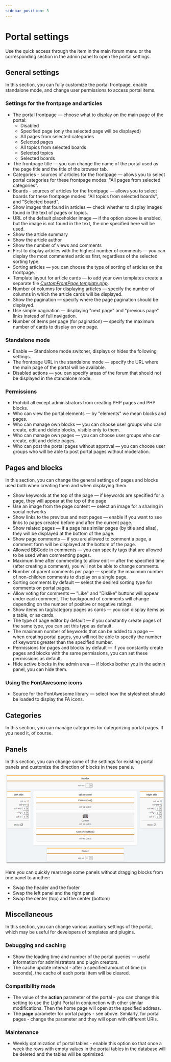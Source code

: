 ```yaml
---
sidebar_position: 3
---
```


# Portal settings
Use the quick access through the item in the main forum menu or the corresponding section in the admin panel to open the portal settings.

## General settings
In this section, you can fully customize the portal frontpage, enable standalone mode, and change user permissions to access portal items.

### Settings for the frontpage and articles

* The portal frontpage — choose what to display on the main page of the portal:
    * Disabled
    * Specified page (only the selected page will be displayed)
    * All pages from selected categories
    * Selected pages
    * All topics from selected boards
    * Selected topics
    * Selected boards
* The frontpage title — you can change the name of the portal used as the page title and the title of the browser tab.
* Categories - sources of articles for the frontpage — allows you to select portal categories for these frontpage modes: "All pages from selected categories".
* Boards - sources of articles for the frontpage — allows you to select boards for these frontpage modes: "All topics from selected boards", and "Selected board".
* Show images that found in articles — check whether to display images found in the text of pages or topics.
* URL of the default placeholder image — if the option above is enabled, but the image is not found in the text, the one specified here will be used.
* Show the article summary
* Show the article author
* Show the number of views and comments
* First to display articles with the highest number of comments — you can display the most commented articles first, regardless of the selected sorting type.
* Sorting articles — you can choose the type of sorting of articles on the frontpage.
* Template layout for article cards — to add your own templates create a separate file _[CustomFrontPage.template.php](/how-to/create-layout)_.
* Number of columns for displaying articles — specify the number of columns in which the article cards will be displayed.
* Show the pagination — specify where the page pagination should be displayed.
* Use simple pagination — displaying "next page" and "previous page" links instead of full navigation.
* Number of items per page (for pagination) — specify the maximum number of cards to display on one page.

### Standalone mode

* Enable — Standalone mode switcher, displays or hides the following settings.
* The frontpage URL in the standalone mode — specify the URL where the main page of the portal will be available.
* Disabled actions — you can specify areas of the forum that should not be displayed in the standalone mode.

### Permissions

* Prohibit all except administrators from creating PHP pages and PHP blocks.
* Who can view the portal elements — by "elements" we mean blocks and pages.
* Who can manage own blocks — you can choose user groups who can create, edit and delete blocks, visible only to them.
* Who can manage own pages — you can choose user groups who can create, edit and delete pages.
* Who can post the portal pages without approval — you can choose user groups who will be able to post portal pages without moderation.

## Pages and blocks
In this section, you can change the general settings of pages and blocks used both when creating them and when displaying them.

* Show keywords at the top of the page — if keywords are specified for a page, they will appear at the top of the page
* Use an image from the page content — select an image for a sharing in social networks
* Show links to the previous and next pages — enable if you want to see links to pages created before and after the current page.
* Show related pages — if a page has similar pages (by title and alias), they will be displayed at the bottom of the page.
* Show page comments — if you are allowed to comment a page, a comment form will be displayed at the bottom of the page.
* Allowed BBCode in comments — you can specify tags that are allowed to be used when commenting pages.
* Maximum time after commenting to allow edit — after the specified time (after creating a comment), you will not be able to change comments.
* Number of parent comments per page — specify the maximum number of non-children comments to display on a single page.
* Sorting comments by default — select the desired sorting type for comments on portal pages.
* Allow voting for comments — "Like" and "Dislike" buttons will appear under each comment. The background of comments will change depending on the number of positive or negative ratings.
* Show items on tag/category pages as cards — you can display items as a table, or as cards.
* The type of page editor by default — if you constantly create pages of the same type, you can set this type as default.
* The maximum number of keywords that can be added to a page — when creating portal pages, you will not be able to specify the number of keywords greater than the specified number.
* Permissions for pages and blocks by default — if you constantly create pages and blocks with the same permissions, you can set these permissions as default.
* Hide active blocks in the admin area — if blocks bother you in the admin panel, you can hide them.

### Using the FontAwesome icons
* Source for the FontAwesome library — select how the stylesheet should be loaded to display the FA icons.

## Categories
In this section, you can manage categories for categorizing portal pages. If you need it, of course.

## Panels
In this section, you can change some of the settings for existing portal panels and customize the direction of blocks in these panels.

![Panels](panels.png)

Here you can quickly rearrange some panels without dragging blocks from one panel to another:
* Swap the header and the footer
* Swap the left panel and the right panel
* Swap the center (top) and the center (bottom)

## Miscellaneous
In this section, you can change various auxiliary settings of the portal, which may be useful for developers of templates and plugins.

### Debugging and caching

* Show the loading time and number of the portal queries — useful information for administrators and plugin creators.
* The cache update interval - after a specified amount of time (in seconds), the cache of each portal item will be cleared.

### Compatibility mode
* The value of the **action** parameter of the portal - you can change this setting to use the Light Portal in conjunction with other similar modifications. Then the home page will open at the specified address.
* The **page** parameter for portal pages - see above. Similarly, for portal pages - change the parameter and they will open with different URls.

### Maintenance
* Weekly optimization of portal tables - enable this option so that once a week the rows with empty values in the portal tables in the database will be deleted and the tables will be optimized.
